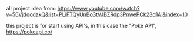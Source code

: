 all project idea from: https://www.youtube.com/watch?v=56VjdqcdakQ&list=PLiFTQyUnBo3tVJBZRdp3PnwePCk23d1Ai&index=10

this project is for start using API's, in this case the "Poke API", https://pokeapi.co/
